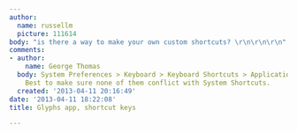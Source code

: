 ```yaml
---
author:
  name: russellm
  picture: 111614
body: "is there a way to make your own custom shortcuts? \r\n\r\n\r\n"
comments:
- author:
    name: George Thomas
  body: System Preferences > Keyboard > Keyboard Shortcuts > Application Shortcuts.
    Best to make sure none of them conflict with System Shortcuts.
  created: '2013-04-11 20:16:49'
date: '2013-04-11 18:22:08'
title: Glyphs app, shortcut keys

---
```

